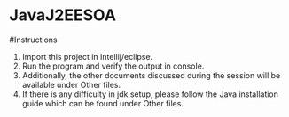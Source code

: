 # JavaJ2EESOA
#Instructions
1. Import this project in Intellij/eclipse.
2. Run the program and verify the output in console.
3. Additionally, the other documents discussed during the session will be available under Other files.
4. If there is any difficulty in jdk setup, please follow the Java installation guide which can be found under Other files.